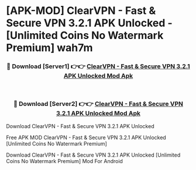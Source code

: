 # [APK-MOD] ClearVPN - Fast & Secure VPN 3.2.1 APK Unlocked - [Unlimited Coins No Watermark Premium] wah7m



<div align="center">
<h3>🔴 Download [Server1] 👉👉 <a href="https://momento.my/?title=ClearVPN_-_Fast_&_Secure_VPN_3.2.1_APK_Unlocked">ClearVPN - Fast & Secure VPN 3.2.1 APK Unlocked Mod Apk</a></h3><br>

<h3>🔴 Download [Server2] 👉👉 <a href="https://momento.my/?title=ClearVPN_-_Fast_&_Secure_VPN_3.2.1_APK_Unlocked">ClearVPN - Fast & Secure VPN 3.2.1 APK Unlocked Mod Apk</a></h3>
</div>



Download ClearVPN - Fast & Secure VPN 3.2.1 APK Unlocked 

Free APK MOD ClearVPN - Fast & Secure VPN 3.2.1 APK Unlocked [Unlimited Coins No Watermark Premium]

Download ClearVPN - Fast & Secure VPN 3.2.1 APK Unlocked [Unlimited Coins No Watermark Premium] Mod For Android
